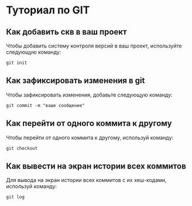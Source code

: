 # Туториал по GIT 

## Как добавить скв в ваш проект

Чтобы добавить систему контроля версий в ваш проект, используйте следующую команду:

```
git init

```

## Как зафиксировать изменения в git

Чтобы зафиксировать изменения, добавьте следующую команду:

```
git commit -m "ваше сообщение" 
```

## Как перейти от одного коммита к другому

Чтобы перейти от одного коммита к другому, используй команду:

```
git checkout
```

## Как вывести на экран истории всех коммитов

Для вывода на экран истории всех коммитов с их хеш-кодами, используй команду:

```
git log
```
